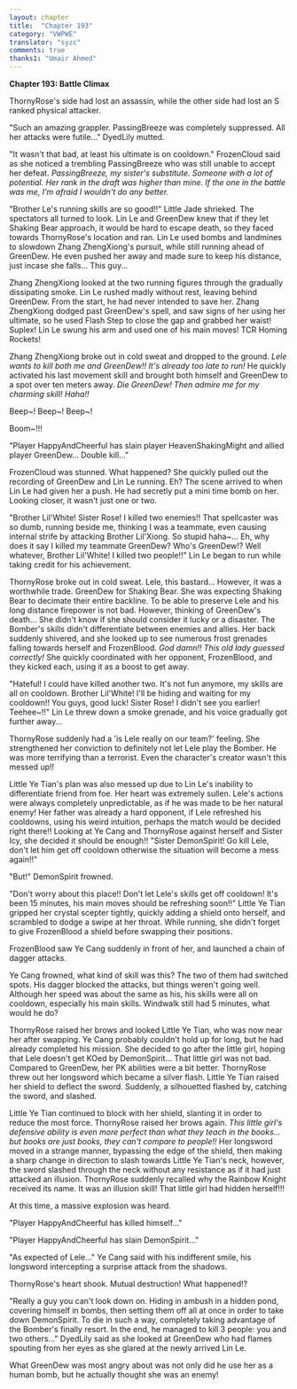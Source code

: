 ```yaml
---
layout: chapter
title:  "Chapter 193"
category: "VWPWE"
translator: "syzc"
comments: true
thanks1: "Umair Ahmed"
---
```


**Chapter 193: Battle Climax**

ThornyRose's side had lost an assassin, while the other side had lost an S ranked physical attacker.

"Such an amazing grappler. PassingBreeze was completely suppressed. All her attacks were futile..." DyedLily mutted.

"It wasn't that bad, at least his ultimate is on cooldown." FrozenCloud said as she noticed a trembling PassingBreeze who was still unable to accept her defeat. *PassingBreeze, my sister's substitute. Someone with a lot of potential. Her rank in the draft was higher than mine. If the one in the battle was me, I'm afraid I wouldn't do any better.*

"Brother Le's running skills are so good!!" Little Jade shrieked. The spectators all turned to look. Lin Le and GreenDew knew that if they let Shaking Bear approach, it would be hard to escape death, so they faced towards ThornyRose's location and ran. Lin Le used bombs and landmines to slowdown Zhang ZhengXiong's pursuit, while still running ahead of GreenDew. He even pushed her away and made sure to keep his distance, just incase she falls... This guy...

Zhang ZhengXiong looked at the two running figures through the gradually dissipating smoke. Lin Le rushed madly without rest, leaving behind GreenDew. From the start, he had never intended to save her. Zhang ZhengXiong dodged past GreenDew's spell, and saw signs of her using her ultimate, so he used Flash Step to close the gap and grabbed her waist! Suplex! Lin Le swung his arm and used one of his main moves! TCR Homing Rockets! 

Zhang ZhengXiong broke out in cold sweat and dropped to the ground. *Lele wants to kill both me and GreenDew!! It's already too late to run!* He quickly activated his last movement skill and brought both himself and GreenDew to a spot over ten meters away. *Die GreenDew! Then admire me for my charming skill! Haha!!*

Beep~! Beep~! Beep~!

Boom~!!!

"Player HappyAndCheerful has slain player HeavenShakingMight and allied player GreenDew... Double kill..."

FrozenCloud was stunned. What happened? She quickly pulled out the recording of GreenDew and Lin Le running. Eh? The scene arrived to when Lin Le had given her a push. He had secretly put a mini time bomb on her. Looking closer, it wasn't just one or two. 

"Brother Lil'White! Sister Rose! I killed two enemies!! That spellcaster was so dumb, running beside me, thinking I was a teammate, even causing internal strife by attacking Brother Lil'Xiong. So stupid haha~... Eh, why does it say I killed my teammate GreenDew? Who's GreenDew!? Well whatever, Brother Lil'White! I killed two people!!" Lin Le began to run while taking credit for his achievement.

ThornyRose broke out in cold sweat. Lele, this bastard... However, it was a worthwhile trade. GreenDew for Shaking Bear. She was expecting Shaking Bear to decimate their entire backline. To be able to preserve Lele and his long distance firepower is not bad. However, thinking of GreenDew's death... She didn't know if she should consider it lucky or a disaster. The Bomber's skills didn't differentiate between enemies and allies. Her back suddenly shivered, and she looked up to see numerous frost grenades falling towards herself and FrozenBlood. *God damn!! This old lady guessed correctly!* She quickly coordinated with her opponent, FrozenBlood, and they kicked each, using it as a boost to get away.

"Hateful! I could have killed another two. It's not fun anymore, my skills are all on cooldown. Brother Lil'White! I'll be hiding and waiting for my cooldown!! You guys, good luck! Sister Rose! I didn't see you earlier! Teehee~!!" Lin Le threw down a smoke grenade, and his voice gradually got further away...

ThornyRose suddenly had a 'is Lele really on our team?' feeling. She strengthened her conviction to definitely not let Lele play the Bomber. He was more terrifying than a terrorist. Even the character's creator wasn't this messed up!!

Little Ye Tian's plan was also messed up due to Lin Le's inability to differentiate friend from foe. Her heart was extremely sullen. Lele's actions were always completely unpredictable, as if he was made to be her natural enemy! Her father was already a hard opponent, if Lele refreshed his cooldowns, using his weird intuition, perhaps the match would be decided right there!! Looking at Ye Cang and ThornyRose against herself and Sister Icy, she decided it should be enough!! "Sister DemonSpirit! Go kill Lele, don't let him get off cooldown otherwise the situation will become a mess again!!"

"But!" DemonSpirit frowned.

"Don't worry about this place!! Don't let Lele's skills get off cooldown! It's been 15 minutes, his main moves should be refreshing soon!!" Little Ye Tian gripped her crystal scepter tightly, quickly adding a shield onto herself, and scrambled to dodge a swipe at her throat. While running, she didn't forget to give FrozenBlood a shield before swapping their positions.

FrozenBlood saw Ye Cang suddenly in front of her, and launched a chain of dagger attacks.

Ye Cang frowned, what kind of skill was this? The two of them had switched spots. His dagger blocked the attacks, but things weren't going well. Although her speed was about the same as his, his skills were all on cooldown, especially his main skills. Windwalk still had 5 minutes, what would he do?

ThornyRose raised her brows and looked Little Ye Tian, who was now near her after swapping. Ye Cang probably couldn't hold up for long, but he had already completed his mission. She decided to go after the little girl, hoping that Lele doesn't get KOed by DemonSpirit... That little girl was not bad. Compared to GreenDew, her PK abilities were a bit better. ThornyRose threw out her longsword which became a silver flash. Little Ye Tian raised her shield to deflect the sword. Suddenly, a silhouetted flashed by, catching the sword, and slashed.

Little Ye Tian continued to block with her shield, slanting it in order to reduce the most force. ThornyRose raised her brows again. *This little girl's defensive ability is even more perfect than what they teach in the books... but books are just books, they can't compare to people!!* Her longsword moved in a strange manner, bypassing the edge of the shield, then making a sharp change in direction to slash towards Little Ye Tian's neck, however, the sword slashed through the neck without any resistance as if it had just attacked an illusion. ThornyRose suddenly recalled why the Rainbow Knight received its name. It was an illusion skill! That little girl had hidden herself!!! 

At this time, a massive explosion was heard.

"Player HappyAndCheerful has killed himself..." 

"Player HappyAndCheerful has slain DemonSpirit..."

"As expected of Lele..." Ye Cang said with his indifferent smile, his longsword intercepting a surprise attack from the shadows.

ThornyRose's heart shook. Mutual destruction! What happened!?

"Really a guy you can't look down on. Hiding in ambush in a hidden pond, covering himself in bombs, then setting them off all at once in order to take down DemonSpirit. To die in such a way, completely taking advantage of the Bomber's finally resort. In the end, he managed to kill 3 people: you and two others..." DyedLily said as she looked at GreenDew who had flames spouting from her eyes as she glared at the newly arrived Lin Le. 

What GreenDew was most angry about was not only did he use her as a human bomb, but he actually thought she was an enemy!
